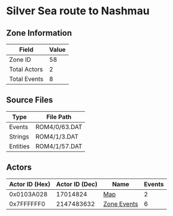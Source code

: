 # Silver Sea route to Nashmau

## Zone Information

| Field        |   Value |
|--------------|---------|
| Zone ID      |      58 |
| Total Actors |       2 |
| Total Events |       8 |

## Source Files

| Type     | File Path     |
|----------|---------------|
| Events   | ROM4/0/63.DAT |
| Strings  | ROM4/1/3.DAT  |
| Entities | ROM4/1/57.DAT |

## Actors

| Actor ID (Hex)   |   Actor ID (Dec) | Name                            |   Events |
|------------------|------------------|---------------------------------|----------|
| 0x0103A028       |         17014824 | [Map](./17014824%20-%20Map/)    |        2 |
| 0x7FFFFFF0       |       2147483632 | [Zone Events](./Zone%20Events/) |        6 |